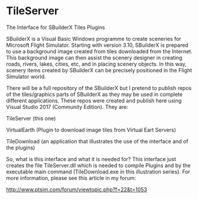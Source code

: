 # TileServer

The Interface for SBuilderX Tiles Plugins

SBuilderX is a Visual Basic Windows programme to create sceneries for Microsoft Flight Simulator. Starting with version 3.10, SBuilderX is prepared to use a background image created from tiles downloaded from the Internet. This background image can then assist the scenery designer in creating roads, rivers, lakes, cities, etc, and in placing scenery objects. In this way, scenery items created by SBuilderX can be precisely positioned in the Flight Simulator world.

There will be a full repository of the SBuilderX but I pretend to publish repos of the tiles/graphics parts of SBuilderX as they may be used in complete different applications. These repos were created and publish here using Visual Studio 2017 (Community Edition). They  are:

TileServer (this one)

VirtualEarth (Plugin to download image tiles from Virtual Eart Servers)

TileDownload (an application that illustrates the use of the interface and of the plugins)

So, what is this interface and what it is needed for? This interface just creates the file TileServer.dll which is needed to compile Plugins and by the executable main command (TileDownload.exe in this illustration series). For more information, please see this article in my forum:

http://www.ptsim.com/forum/viewtopic.php?f=22&t=1053
